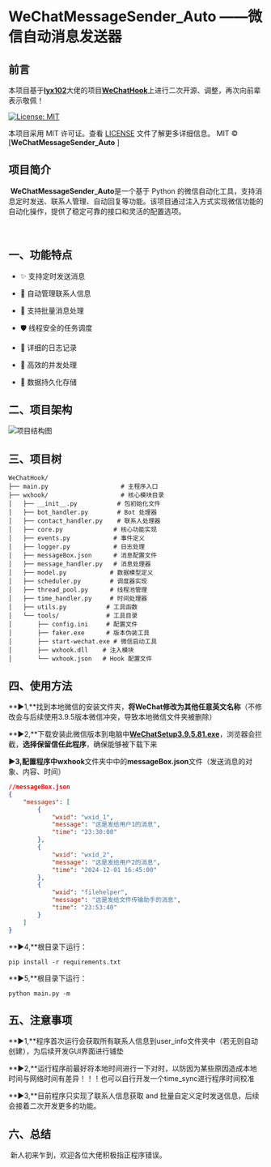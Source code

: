 # WeChatMessageSender_Auto ——微信自动消息发送器

## 前言

本项目基于<a href="https://github.com/lyx102" rel="nofollow">**[lyx102](https://github.com/lyx102)**</a>大佬的项目<a href="https://github.com/lyx102/WeChatHook" rel="nofollow">**WeChatHook**</a>上进行二次开源、调整，再次向前辈表示敬佩！

[![License: MIT](https://img.shields.io/badge/License-MIT-yellow.svg)](https://opensource.org/licenses/MIT)

本项目采用 MIT 许可证。查看 [LICENSE](LICENSE) 文件了解更多详细信息。 MIT © [**WeChatMessageSender_Auto** ]

## 项目简介

​	**WeChatMessageSender_Auto**是一个基于 Python 的微信自动化工具，支持消息定时发送、联系人管理、自动回复等功能。该项目通过注入方式实现微信功能的自动化操作，提供了稳定可靠的接口和灵活的配置选项。

​	

## 一、功能特点
- ✨ 支持定时发送消息

- 📱 自动管理联系人信息

- 🔄 支持批量消息处理

- 🛡️ 线程安全的任务调度

- 📝 详细的日志记录

- 🎯 高效的并发处理

- 💾 数据持久化存储

  

## 二、项目架构
![项目结构图](structure.png)

## 三、项目树

```
WeChatHook/
├── main.py                    # 主程序入口
├── wxhook/                    # 核心模块目录
│   ├── __init__.py           # 包初始化文件
│   ├── bot_handler.py        # Bot 处理器
│   ├── contact_handler.py    # 联系人处理器
│   ├── core.py              # 核心功能实现
│   ├── events.py            # 事件定义
│   ├── logger.py            # 日志处理
│   ├── messageBox.json      # 消息配置文件
│   ├── message_handler.py   # 消息处理器
│   ├── model.py            # 数据模型定义
│   ├── scheduler.py        # 调度器实现
│   ├── thread_pool.py      # 线程池管理
│   ├── time_handler.py     # 时间处理器
│   ├── utils.py           # 工具函数
│   └── tools/             # 工具目录
│       ├── config.ini     # 配置文件
│       ├── faker.exe      # 版本伪装工具
│       ├── start-wechat.exe # 微信启动工具
│       ├── wxhook.dll    # 注入模块
│       └── wxhook.json   # Hook 配置文件
```



## 四、使用方法

**▶1,**找到本地微信的安装文件夹，**将WeChat修改为其他任意英文名称**（不修改会与后续使用3.9.5版本微信冲突，导致本地微信文件夹被删除）

**▶2,**下载安装此微信版本到电脑中<a href="http://oss.zuoyu.top/WeChatSetup-3.9.5.81.exe" rel="nofollow">**WeChatSetup3.9.5.81.exe**</a>，浏览器会拦截，**选择保留信任此程序**，确保能够被下载下来

**▶3,**配置程序中**wxhook**文件夹中中的**messageBox.json**文件（发送消息的对象、内容、时间）

```json
//messageBox.json
{
    "messages": [
        {
            "wxid": "wxid_1",
            "message": "这是发给用户1的消息",
            "time": "23:30:00"  
        },
        {
            "wxid": "wxid_2",
            "message": "这是发给用户2的消息",
            "time": "2024-12-01 16:45:00" 
        },
        {
            "wxid": "filehelper",
            "message": "这是发给文件传输助手的消息",
            "time": "23:53:40"  
        }
    ]
}
```

**▶4,**根目录下运行：

```shell
pip install -r requirements.txt
```

**▶5,**根目录下运行：

```shell
python main.py -m
```



## 五、注意事项

**▶1,**程序首次运行会获取所有联系人信息到user_info文件夹中（若无则自动创建），为后续开发GUI界面进行铺垫

**▶2,**运行程序前最好将本地时间进行一下对时，以防因为某些原因造成本地时间与网络时间有差异！！！也可以自行开发一个time_sync进行程序时间校准

**▶3,**目前程序只实现了联系人信息获取 and 批量自定义定时发送信息，后续会接着二次开发更多的功能。



## 六、总结

​	新人初来乍到，欢迎各位大佬积极指正程序错误。
